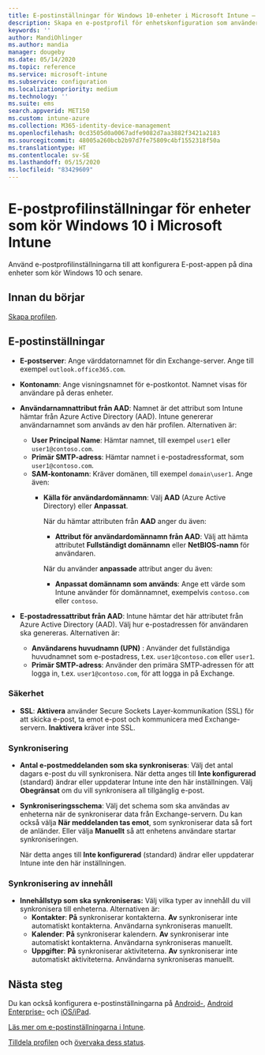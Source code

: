 ```yaml
---
title: E-postinställningar för Windows 10-enheter i Microsoft Intune – Azure | Microsoft Docs
description: Skapa en e-postprofil för enhetskonfiguration som använder Exchange-servrar och hämtar attribut från Azure Active Directory. Du kan även aktivera SSL och synkronisera e-post och scheman på Windows 10-enheter med Microsoft Intune.
keywords: ''
author: MandiOhlinger
ms.author: mandia
manager: dougeby
ms.date: 05/14/2020
ms.topic: reference
ms.service: microsoft-intune
ms.subservice: configuration
ms.localizationpriority: medium
ms.technology: ''
ms.suite: ems
search.appverid: MET150
ms.custom: intune-azure
ms.collection: M365-identity-device-management
ms.openlocfilehash: 0cd3505d0a0067adfe9082d7aa3882f3421a2183
ms.sourcegitcommit: 48005a260bcb2b97d7fe75809c4bf1552318f50a
ms.translationtype: HT
ms.contentlocale: sv-SE
ms.lasthandoff: 05/15/2020
ms.locfileid: "83429609"
---
```

# <a name="email-profile-settings-for-devices-running-windows-10-in-microsoft-intune"></a>E-postprofilinställningar för enheter som kör Windows 10 i Microsoft Intune

Använd e-postprofilinställningarna till att konfigurera E-post-appen på dina enheter som kör Windows 10 och senare.

## <a name="before-you-begin"></a>Innan du börjar

[Skapa profilen](email-settings-configure.md).

## <a name="email-settings"></a>E-postinställningar

- **E-postserver**: Ange värddatornamnet för din Exchange-server. Ange till exempel `outlook.office365.com`.
- **Kontonamn**: Ange visningsnamnet för e-postkontot. Namnet visas för användare på deras enheter.
- **Användarnamnattribut från AAD**: Namnet är det attribut som Intune hämtar från Azure Active Directory (AAD). Intune genererar användarnamnet som används av den här profilen. Alternativen är:
  - **User Principal Name**: Hämtar namnet, till exempel `user1` eller `user1@contoso.com`.
  - **Primär SMTP-adress**: Hämtar namnet i e-postadressformat, som `user1@contoso.com`.
  - **SAM-kontonamn**: Kräver domänen, till exempel `domain\user1`. Ange även:  
    - **Källa för användardomännamn**: Välj **AAD** (Azure Active Directory) eller **Anpassat**.

      När du hämtar attributen från **AAD** anger du även:
      - **Attribut för användardomännamn från AAD**: Välj att hämta attributet **Fullständigt domännamn** eller **NetBIOS-namn** för användaren.

      När du använder **anpassade** attribut anger du även:
      - **Anpassat domännamn som används**: Ange ett värde som Intune använder för domännamnet, exempelvis `contoso.com` eller `contoso`.

- **E-postadressattribut från AAD**: Intune hämtar det här attributet från Azure Active Directory (AAD). Välj hur e-postadressen för användaren ska genereras. Alternativen är:
  - **Användarens huvudnamn (UPN)** : Använder det fullständiga huvudnamnet som e-postadress, t.ex. `user1@contoso.com` eller `user1`.
  - **Primär SMTP-adress**: Använder den primära SMTP-adressen för att logga in, t.ex. `user1@contoso.com`, för att logga in på Exchange.

### <a name="security"></a>Säkerhet

- **SSL**: **Aktivera** använder Secure Sockets Layer-kommunikation (SSL) för att skicka e-post, ta emot e-post och kommunicera med Exchange-servern. **Inaktivera** kräver inte SSL.

### <a name="synchronization"></a>Synkronisering

- **Antal e-postmeddelanden som ska synkroniseras**: Välj det antal dagars e-post du vill synkronisera. När detta anges till **Inte konfigurerad** (standard) ändrar eller uppdaterar Intune inte den här inställningen. Välj **Obegränsat** om du vill synkronisera all tillgänglig e-post.
- **Synkroniseringsschema**: Välj det schema som ska användas av enheterna när de synkroniserar data från Exchange-servern. Du kan också välja **När meddelanden tas emot**, som synkroniserar data så fort de anländer. Eller välja **Manuellt** så att enhetens användare startar synkroniseringen.

  När detta anges till **Inte konfigurerad** (standard) ändrar eller uppdaterar Intune inte den här inställningen.

### <a name="content-sync"></a>Synkronisering av innehåll

- **Innehållstyp som ska synkroniseras:** Välj vilka typer av innehåll du vill synkronisera till enheterna. Alternativen är:
  - **Kontakter**: **På** synkroniserar kontakterna. **Av** synkroniserar inte automatiskt kontakterna. Användarna synkroniseras manuellt.
  - **Kalender**: **På** synkroniserar kalendern. **Av** synkroniserar inte automatiskt kontakterna. Användarna synkroniseras manuellt.
  - **Uppgifter**: **På** synkroniserar aktiviteterna. **Av** synkroniserar inte automatiskt aktiviteterna. Användarna synkroniseras manuellt.

## <a name="next-steps"></a>Nästa steg

Du kan också konfigurera e-postinställningarna på [Android-](email-settings-android.md), [Android Enterprise-](email-settings-android-enterprise.md) och [iOS/iPad](email-settings-ios.md). 

[Läs mer om e-postinställningarna i Intune](email-settings-configure.md).

[Tilldela profilen](device-profile-assign.md) och [övervaka dess status](device-profile-monitor.md).
